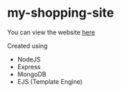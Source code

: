 # my-shopping-site
You can view the website [here](https://my-shopping-site-123.herokuapp.com/)

Created using
 - NodeJS
 - Express
 - MongoDB
 - EJS (Template Engine)